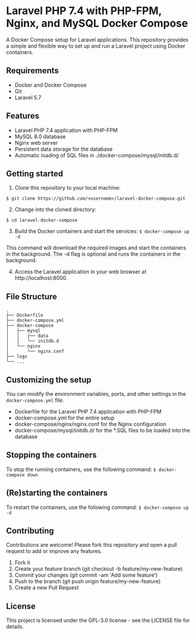 # Laravel PHP 7.4 with PHP-FPM, Nginx, and MySQL Docker Compose
A Docker Compose setup for Laravel applications. This repository provides a simple and flexible way to set up and run a Laravel project using Docker containers.

## Requirements
* Docker and Docker Compose
* Git
* Laravel 5.7


## Features
* Laravel PHP 7.4 application with PHP-FPM
* MySQL 8.0 database
* Nginx web server
* Persistent data storage for the database
* Automatic loading of SQL files in ./docker-compose/mysql/initdb.d/

## Getting started

1. Clone this repository to your local machine:

```$ git clone https://github.com/<username>/laravel-docker-compose.git```

2. Change into the cloned directory:

```$ cd laravel-docker-compose```

3. Build the Docker containers and start the services:
```$ docker-compose up -d```

This command will download the required images and start the containers in the background. The -d flag is optional and runs the containers in the background.

4. Access the Laravel application in your web browser at http://localhost:8000.

## File Structure
```
.
├── Dockerfile
├── docker-compose.yml
├── docker-compose
│   ├── mysql
│   │   ├── data
│   │   └── initdb.d
│   └── nginx
│       └── nginx.conf
├── logs
└── ...
```

## Customizing the setup
You can modify the environment variables, ports, and other settings in the `docker-compose.yml` file.

* Dockerfile for the Laravel PHP 7.4 application with PHP-FPM
* docker-compose.yml for the entire setup
* docker-compose/nginx/nginx.conf for the Nginx configuration
* docker-compose/mysql/initdb.d/ for the *.SQL files to be loaded into the database

## Stopping the containers
To stop the running containers, use the following command:
```$ docker-compose down```

## (Re)starting the containers
To restart the containers, use the following command:
```$ docker-compose up -d```

## Contributing
Contributions are welcome! Please fork this repository and open a pull request to add or improve any features.
1. Fork it
2. Create your feature branch (git checkout -b feature/my-new-feature)
3. Commit your changes (git commit -am 'Add some feature')
4. Push to the branch (git push origin feature/my-new-feature)
5. Create a new Pull Request

## License
This project is licensed under the GPL-3.0 license - see the LICENSE file for details.
